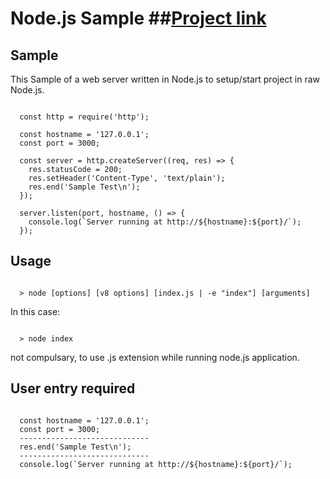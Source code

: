 # Node.js Sample ##[Project link](http://node-js-sample-linkrachit.herokuapp.com/)

## Sample

This Sample of a web server written in Node.js to setup/start project in raw Node.js.

```console

  const http = require('http');

  const hostname = '127.0.0.1';
  const port = 3000;

  const server = http.createServer((req, res) => {
    res.statusCode = 200;
    res.setHeader('Content-Type', 'text/plain');
    res.end('Sample Test\n');
  });

  server.listen(port, hostname, () => {
    console.log(`Server running at http://${hostname}:${port}/`);
  });

```

## Usage

```console

  > node [options] [v8 options] [index.js | -e "index"] [arguments]

```
In this case:

```console

  > node index

```
not compulsary, to use .js extension while running node.js application. 

## User entry required

```console

  const hostname = '127.0.0.1';
  const port = 3000;
  -----------------------------
  res.end('Sample Test\n');
  -----------------------------
  console.log(`Server running at http://${hostname}:${port}/`);

```